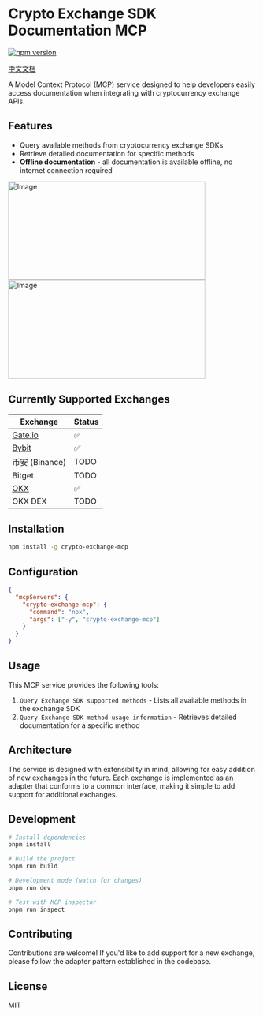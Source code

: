 # Crypto Exchange SDK Documentation MCP

[![npm version](https://img.shields.io/npm/v/crypto-exchange-mcp.svg)](https://www.npmjs.com/package/crypto-exchange-mcp)

[中文文档](./README-zh.md)

A Model Context Protocol (MCP) service designed to help developers easily access documentation when integrating with cryptocurrency exchange APIs.

## Features

- Query available methods from cryptocurrency exchange SDKs
- Retrieve detailed documentation for specific methods
- **Offline documentation** - all documentation is available offline, no internet connection required

<img width="400" height="200" alt="Image" src="https://github.com/user-attachments/assets/00fc3ea1-2d05-4fcd-ab60-1fa00cf3d87e" />

<img width="400" height="200" alt="Image" src="https://github.com/user-attachments/assets/3296b13d-f10b-471a-8cce-199ddfd0ec9c" />

## Currently Supported Exchanges

| Exchange                                              | Status |
| ----------------------------------------------------- | ------ |
| [Gate.io](https://github.com/tiagosiebler/gateio-api) | ✅     |
| [Bybit](https://www.npmjs.com/package/bybit-api)      | ✅     |
| 币安 (Binance)                                        | TODO   |
| Bitget                                                | TODO   |
| [OKX](https://www.npmjs.com/package/okx-api)          | ✅     |
| OKX DEX                                               | TODO   |

## Installation

```bash
npm install -g crypto-exchange-mcp
```

## Configuration

```json
{
  "mcpServers": {
    "crypto-exchange-mcp": {
      "command": "npx",
      "args": ["-y", "crypto-exchange-mcp"]
    }
  }
}
```

## Usage

This MCP service provides the following tools:

1. `Query Exchange SDK supported methods` - Lists all available methods in the exchange SDK
2. `Query Exchange SDK method usage information` - Retrieves detailed documentation for a specific method

## Architecture

The service is designed with extensibility in mind, allowing for easy addition of new exchanges in the future. Each exchange is implemented as an adapter that conforms to a common interface, making it simple to add support for additional exchanges.

## Development

```bash
# Install dependencies
pnpm install

# Build the project
pnpm run build

# Development mode (watch for changes)
pnpm run dev

# Test with MCP inspector
pnpm run inspect
```

## Contributing

Contributions are welcome! If you'd like to add support for a new exchange, please follow the adapter pattern established in the codebase.

## License

MIT
